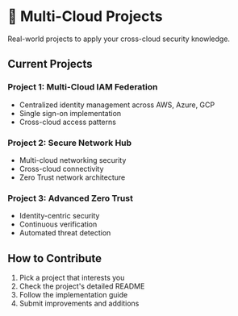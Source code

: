 # 🚀 Multi-Cloud Projects

Real-world projects to apply your cross-cloud security knowledge.

## Current Projects

### Project 1: Multi-Cloud IAM Federation
- Centralized identity management across AWS, Azure, GCP
- Single sign-on implementation
- Cross-cloud access patterns

### Project 2: Secure Network Hub
- Multi-cloud networking security
- Cross-cloud connectivity
- Zero Trust network architecture

### Project 3: Advanced Zero Trust
- Identity-centric security
- Continuous verification
- Automated threat detection

## How to Contribute
1. Pick a project that interests you
2. Check the project's detailed README
3. Follow the implementation guide
4. Submit improvements and additions
